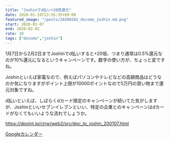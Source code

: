 ```yaml
---
title: "Joshinでd払い+20倍還元"
date: 2020-01-16T23:55:35+09:00
featured_image: "/posts/20200202_docomo_joshin.md.png"
start: 2020-01-07
end: 2020-02-02
rate: 10
tags: ["docomo","joshin"]
---
```


1月7日から2月2日までJoshinでd払いすると+20倍、つまり通常は0.5%還元なのが10%還元になるというキャンペーンです。数字の使い方が、ちょっと変ですね。

Joshinといえば家電なので、例えばパソコンやテレビなどの高額商品はどうなのか気になりますがポイント上限が10000ポイントなので5万円の買い物まで還元対象ですね。

d払いといえば、しばらくdカード限定のキャンペーンが続いてた気がしますが、Joshinといいセブンイレブンといい、特定の企業とのキャンペーンはdカードがなくてもいいような流れでしょうか。

https://dpoint.jp/ctrw/web2/src/dpc_lp_joshin_200107.html

[Googleカレンダー](http://www.google.com/calendar/event?action=TEMPLATE&text=Joshin%E3%81%A7d%E6%89%95%E3%81%84%2B20%E5%80%8D%E9%82%84%E5%85%83&dates=20200107/20200202&details=http://pokanpo.skr.jp/posts/20200202_docomo_joshin/)